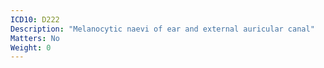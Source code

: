 ```yaml
---
ICD10: D222
Description: "Melanocytic naevi of ear and external auricular canal"
Matters: No
Weight: 0
---
```


